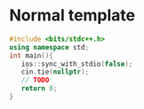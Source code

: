 # Normal template

```cpp
#include <bits/stdc++.h>
using namespace std;
int main(){
   ios::sync_with_stdio(false);
   cin.tie(nullptr);
   // TODO
   return 0;
}
```



